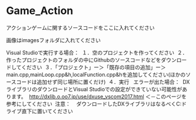# Game_Action
アクションゲームに関するソースコードをここに入れてください

画像はimagesフォルダに入れてください

Visual Studioで実行する場合：
  １．空のプロジェクトを作ってください
  ２．作ったプロジェクトのフォルダの中にGithubのソースコードなどをダウンロードしてください
  ３．「プロジェクト」ー＞「既存の項目の追加」ー＞main.cpp,mainLoop.cpp&h,localFunction.cpp&hを追加してください(ほかのソースコードは追加せず同じ場所に置くだけ)
  ４．実行
  
エラーが出た場合：
  DXライブラリのダウンロードとVisual Studioでの設定ができていない可能性があります。
  http://dxlib.o.oo7.jp/use/dxuse_vscom2017.html
  ＜－このページを参考にしてください
  注意：
    ダウンロードしたDXライブラリはなるべくC:ドライブ直下に置いてください
